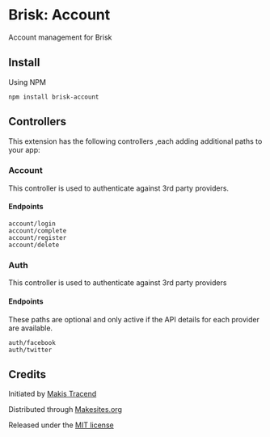 # Brisk: Account

Account management for Brisk

## Install

Using NPM
```
npm install brisk-account
```

## Controllers

This extension has the following controllers ,each adding additional paths to your app:

### Account

This controller is used to authenticate against 3rd party providers.

#### Endpoints

```
account/login
account/complete
account/register
account/delete
```

### Auth

This controller is used to authenticate against 3rd party providers

#### Endpoints

These paths are optional and only active if the API details for each provider are available.

```
auth/facebook
auth/twitter
```


## Credits

Initiated by [Makis Tracend](http://github.com/tracend)

Distributed through [Makesites.org](http://makesites.org/)

Released under the [MIT license](http://makesites.org/licenses/MIT)


